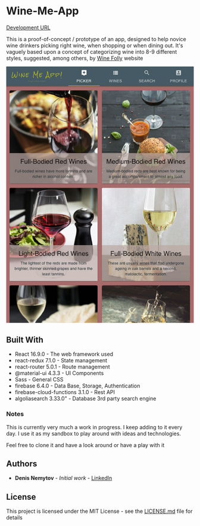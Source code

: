 # Wine-Me-App

[Development URL](https://wineme.web.app)

This is a proof-of-concept / prototype of an app, designed to help novice wine drinkers picking right wine, when shopping or when dining out. It's vaguely based upon a concept of categorizing wine into 8-9 different styles, suggested, among others, by [Wine Folly](https://winefolly.com/review/everything-you-need-to-know-about-wine-in-9-bottles/) website 

![alt text](https://github.com/Denis-NV/Wine-Me-App/blob/master/screenshots/desktop1.jpg "Picking style")

## Built With

* React 16.9.0 - The web framework used
* react-redux 7.1.0 - State management
* react-router 5.0.1 - Route management
* @material-ui 4.3.3 - UI Components
* Sass - General CSS
* firebase 6.4.0 - Data Base, Storage, Authentication 
* firebase-cloud-functions 3.1.0 - Rest API
* algoliasearch 3.33.0" - Database 3rd party search engine 

### Notes

This is currently very much a work in progress. I keep adding to it every day. I use it as my sandbox to play around with ideas and technologies. 

Feel free to clone it and have a look around or have a play with it

## Authors

* **Denis Nemytov** - *Initial work* - [LinkedIn](https://www.linkedin.com/in/denisnemytov/)

## License

This project is licensed under the MIT License - see the [LICENSE.md](LICENSE.md) file for details
